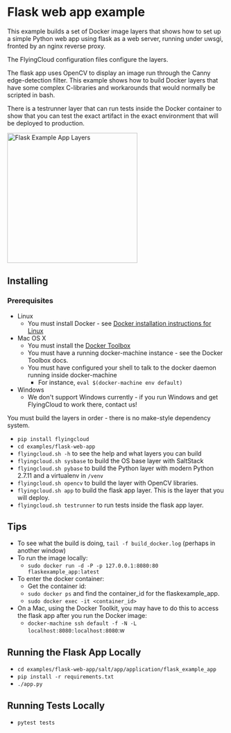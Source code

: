 # Flask web app example

This example builds a set of Docker image layers that shows how
to set up a simple Python web app using flask as a web server,
running under uwsgi, fronted by an nginx reverse proxy.

The FlyingCloud configuration files configure the layers.

The flask app uses OpenCV to display an image run through the Canny
edge-detection filter. This example shows how to build Docker layers
that have some complex C-libraries and workarounds that would
normally be scripted in bash.

There is a testrunner layer that can run tests inside the Docker
container to show that you can test the exact artifact in the exact
environment that will be deployed to production.

<img src="https://raw.githubusercontent.com/cookbrite/flyingcloud/feature/documentation-improvements-1/examples/flask-web-app/flask_example_app_layers.png" width="300px" alt="Flask Example App Layers">

## Installing

### Prerequisites

* Linux
  * You must install Docker - see [Docker installation instructions for Linux](https://docs.docker.com/linux/step_one/)
* Mac OS X
  * You must install the [Docker Toolbox](https://www.docker.com/products/docker-toolbox)
  * You must have a running docker-machine instance - see the Docker Toolbox docs.
  * You must have configured your shell to talk to the docker daemon running inside docker-machine
    * For instance, `eval $(docker-machine env default)`
* Windows
  * We don't support Windows currently - if you run Windows and get FlyingCloud 
    to work there, contact us!

You must build the layers in order - there is no make-style dependency system.

* `pip install flyingcloud`
* `cd examples/flask-web-app`
* `flyingcloud.sh -h` to see the help and what layers you can build
* `flyingcloud.sh sysbase` to build the OS base layer with SaltStack
* `flyingcloud.sh pybase` to build the Python layer with modern Python 2.7.11 and a virtualenv in `/venv`
* `flyingcloud.sh opencv` to build the layer with OpenCV libraries.
* `flyingcloud.sh app` to build the flask app layer. This is the layer that you will deploy.
* `flyingcloud.sh testrunner` to run tests inside the flask app layer.

## Tips

* To see what the build is doing, `tail -f build_docker.log` (perhaps in another window)
* To run the image locally:
  * `sudo docker run -d -P -p 127.0.0.1:8080:80 flaskexample_app:latest`
* To enter the docker container:
  * Get the container id:
  * `sudo docker ps` and find the container_id for the flaskexample_app.
  * `sudo docker exec -it <container_id>`
* On a Mac, using the Docker Toolkit, you may have to do this to 
  access the flask app after you run the Docker image:
  * `docker-machine ssh default -f -N -L localhost:8080:localhost:8080`:w
  
  
## Running the Flask App Locally

* `cd examples/flask-web-app/salt/app/application/flask_example_app`
* `pip install -r requirements.txt`
* `./app.py`

## Running Tests Locally

* `pytest tests`